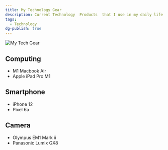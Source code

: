 ```yaml
---
title: My Technology Gear
description: Current Technology  Products  that I use in my daily life
tags:
  - Technology
dg-publish: true
---
```

![My Tech Gear](https://i.imgur.com/cnlv5VA.png)




## Computing

* M1 Macbook Air
* Apple iPad Pro M1
## Smartphone

* iPhone 12
* Pixel 6a
## Camera
* Olympus EM1 Mark ii
* Panasonic Lumix GX8
